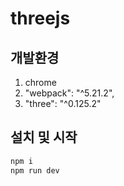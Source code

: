 # threejs

## 개발환경
1. chrome
2. "webpack": "^5.21.2",
3. "three": "^0.125.2"

## 설치 및 시작
```bash
npm i
npm run dev
```
